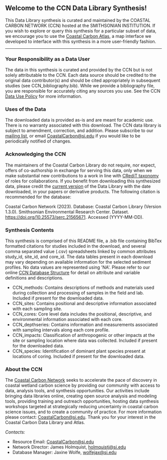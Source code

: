 ## Welcome to the CCN Data Library Synthesis!

This Data Library synthesis is curated and maintained by the COASTAL CARBON NETWORK (CCN) hosted at the SMITHSONIAN INSTITUTION. If you wish to explore or query this synthesis for a particular subset of data, we encourage you to use the [Coastal Carbon Atlas](https://shiny.si.edu/coastal_carbon_atlas/), a map interface we developed to interface with this synthesis in a more user-friendly fashion.

***

### Your Responsibility as a Data User
 
The data in this synthesis is curated and provided by the CCN but is not solely attributable to the CCN. Each data source should be credited to the original data contributor(s) and should be cited appropriately in subsequent studies (see CCN_bibliography.bib). While we provide a bibliography file, you are responsible for accurately citing any sources you use. See the CCN [Data Use Policy](https://serc.si.edu/coastalcarbon/principles-and-governance#data-use-policy) for more information. 

### Uses of the Data

The downloaded data is provided as-is and are meant for academic use. There is no warranty associated with this download. The CCN data library is subject to amendment, correction, and addition. Please subscribe to our [mailing list](https://serc.si.edu/coastalcarbon/join-the-network), or email CoastalCarbon@si.edu if you would like to be periodically notified of changes. 

### Acknowledging the CCN

The maintainers of the Coastal Carbon Library do not require, nor expect, offers of co-authorship in exchange for serving this data, only when we make substantial new contributions to a work in line with [CRediT taxonomy](https://credit.niso.org/) of roles for collaborations. If you benefit from downloading this synthesized data, please credit the [current version](https://doi.org/10.25573/serc.21565671) of the Data Library with the date downloaded, in your papers or derivative products. The following citation is recommended for the database:
 
 Coastal Carbon Network (2023). Database: Coastal Carbon Library (Version 1.3.0). Smithsonian Environmental Research Center. Dataset. https://doi.org/10.25573/serc.21565671. Accessed (YYYY-MM-DD).
 
### Synthesis Contents

This synthesis is comprised of this README file, a .bib file containing BibTex formatted citations for studies included in the download, and several comma separated value (.csv) spreadsheets linked by common attributes study_id, site_id, and core_id. The data tables present in each download may vary depending on available information for the selected sediment profiles. No data values are represented using 'NA'. Please refer to our online [CCN Database Structure](https://smithsonian.github.io/CCN-Community-Resources/soil_carbon_guidance.html) for detail on attribute and variable definitions and descriptions. 

- CCN_methods: Contains descriptions of methods and materials used during collection and processing of samples in the field and lab. Included if present for the downloaded data.
- CCN_sites: Contains positional and descriptive information associated with each sampling site.
- CCN_cores: Core level data includes the positional, descriptive, and environmental information associated with each core.
- CCN_depthseries: Contains information and measurements associated with sampling intervals along each core profile.
- CCN_impacts: Classification of anthropogenic or other impacts at the site or sampling location where data was collected. Included if present for the downloaded data.
- CCN_species: Identification of dominant plant species present at locations of coring. Included if present for the downloaded data.

### About the CCN

The [Coastal Carbon Network](https://serc.si.edu/coastalcarbon) seeks to accelerate the pace of discovery in coastal wetland carbon science by providing our community with access to data, analysis tools, and synthesis opportunities. Our activities include bringing data libraries online, creating open source analysis and modeling tools, providing training and outreach opportunities, hosting data synthesis workshops targeted at strategically reducing uncertainty in coastal carbon science issues, and to create a community of practice. For more information please contact: CoastalCarbon@si.edu. Thank you for your interest in the Coastal Carbon Data Library and Atlas.

*Contacts:*

 - Resource Email: CoastalCarbon@si.edu
 - Network Director: James Holmquist, holmquistj@si.edu
 - Database Manager: Jaxine Wolfe, wolfejax@si.edu
